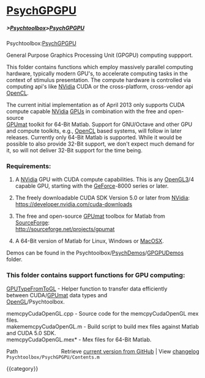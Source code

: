 # [PsychGPGPU](PsychGPGPU)
##### >[Psychtoolbox](Psychtoolbox)>[PsychGPGPU](PsychGPGPU)

Psychtoolbox:[PsychGPGPU](PsychGPGPU)  
  
General Purpose Graphics Processing Unit (GPGPU) computing suppport.  
  
This folder contains functions which employ massively parallel computing  
hardware, typically modern GPU's, to accelerate computing tasks in the  
context of stimulus presentation. The compute hardware is controlled via  
computing api's like [NVidia](NVidia) CUDA or the cross-platform, cross-vendor api  
[OpenCL](OpenCL).  
  
The current initial implementation as of April 2013 only supports CUDA  
compute capable [NVidia](NVidia) [GPUs](GPUs) in combination with the free and open-source  
[GPUmat](GPUmat) toolkit for 64-Bit Matlab. Support for GNU/Octave and other GPU  
and compute toolkits, e.g., [OpenCL](OpenCL) based systems, will follow in later  
releases. Currently only 64-Bit Matlab is supported. While it would be  
possible to also provide 32-Bit support, we don't expect much demand for  
it, so will not deliver 32-Bit support for the time being.  
  
  
### Requirements:  
  
1. A [NVidia](NVidia) GPU with CUDA compute capabilities. This is any [OpenGL3](OpenGL3)/4  
   capable GPU, starting with the [GeForce](GeForce)-8000 series or later.  
  
2. The freely downloadable CUDA SDK Version 5.0 or later from [NVidia](NVidia):  
   https://developer.nvidia.com/cuda-downloads  
  
3. The free and open-source [GPUmat](GPUmat) toolbox for Matlab from [SourceForge](SourceForge):  
   http://sourceforge.net/projects/gpumat  
  
4. A 64-Bit version of Matlab for Linux, Windows or [MacOSX](MacOSX).  
  
Demos can be found in the Psychtoolbox/[PsychDemos](PsychDemos)/[GPGPUDemos](GPGPUDemos) folder.  
  
### This folder contains support functions for GPU computing:  
  
[GPUTypeFromToGL](GPUTypeFromToGL)        - Helper function to transfer data efficiently  
                         between CUDA/[GPUmat](GPUmat) data types and  
                         [OpenGL](OpenGL)/Psychtoolbox.  
  
memcpyCudaOpenGL.cpp   - Source code for the memcpyCudaOpenGL mex files.  
makememcpyCudaOpenGL.m - Build script to build mex files against Matlab  
                         and CUDA 5.0 SDK.  
memcpyCudaOpenGL.mex\*  - Mex files for 64-Bit Matlab.  
  




<div class="code_header" style="text-align:right;">
  <span style="float:left;">Path&nbsp;&nbsp;</span> <span class="counter">Retrieve <a href=
  "https://raw.github.com/Psychtoolbox-3/Psychtoolbox-3/beta/Psychtoolbox/PsychGPGPU/Contents.m">current version from GitHub</a> | View <a href=
  "https://github.com/Psychtoolbox-3/Psychtoolbox-3/commits/beta/Psychtoolbox/PsychGPGPU/Contents.m">changelog</a></span>
</div>
<div class="code">
  <code>Psychtoolbox/PsychGPGPU/Contents.m</code>
</div>

{{category}}